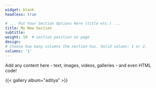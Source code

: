 ```yaml
---
widget: blank
headless: true

# ... Put Your Section Options Here (title etc.) ...
title: My New Section
subtitle:
weight: 10  # section position on page
design:
# Choose how many columns the section has. Valid values: 1 or 2.
columns: '1'
---
```


Add any content here - text, images, videos, galleries - and even HTML code!

{{< gallery album="aditya" >}} 
